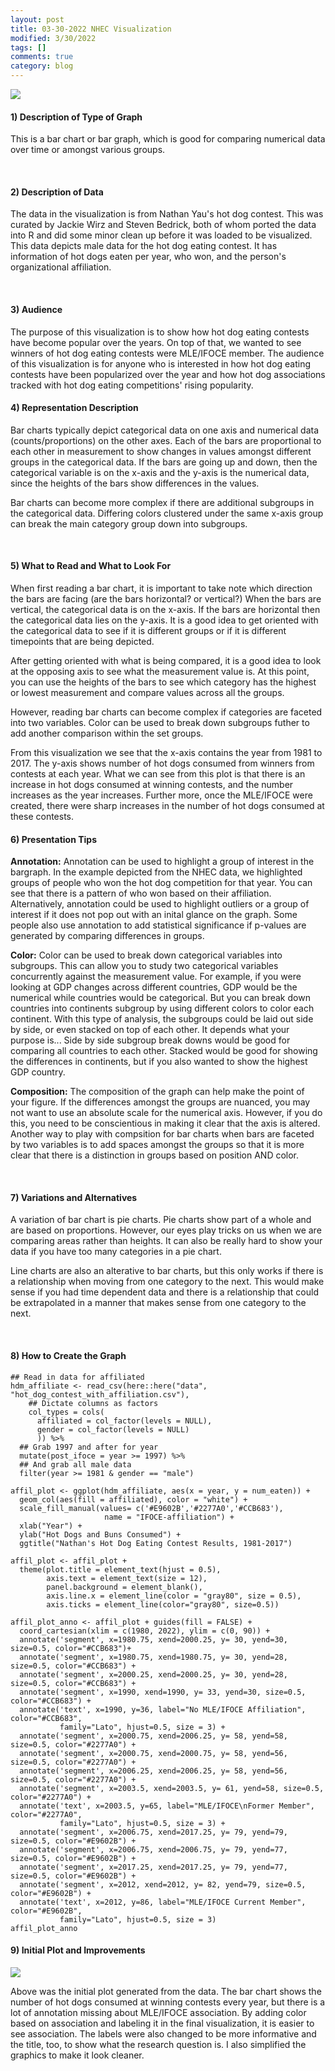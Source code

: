 ```yaml
---
layout: post
title: 03-30-2022 NHEC Visualization
modified: 3/30/2022
tags: []
comments: true
category: blog
---
```



![](/images/nhec.png)

#### 1) Description of Type of Graph

This is a bar chart or bar graph, which is good for comparing numerical data over time or amongst various groups.

<br>

#### 2) Description of Data

The data in the visualization is from Nathan Yau's hot dog contest. This was curated by Jackie Wirz and Steven Bedrick, both of whom ported the data into R and did some minor clean up before it was loaded to be visualized. This data depicts male data for the hot dog eating contest. It has information of hot dogs eaten per year, who won, and the person's organizational affiliation.

<br>

#### 3) Audience

The purpose of this visualization is to show how hot dog eating contests have become popular over the years. On top of that, we wanted to see winners of hot dog eating contests were MLE/IFOCE member. The audience of this visualization is for anyone who is interested in how hot dog eating contests have been popularized over the year and how hot dog associations tracked with hot dog eating competitions' rising popularity.

#### 4) Representation Description

Bar charts typically depict categorical data on one axis and numerical data (counts/proportions) on the other axes. Each of the bars are proportional to each other in measurement to show changes in values amongst different groups in the categorical data. If the bars are going up and down, then the categorical variable is on the x-axis and the y-axis is the numerical data, since the heights of the bars show differences in the values.

Bar charts can become more complex if there are additional subgroups in the categorical data. Differing colors clustered under the same x-axis group can break the main category group down into subgroups. 

<br>

#### 5) What to Read and What to Look For

When first reading a bar chart, it is important to take note which direction the bars are facing (are the bars horizontal? or vertical?) When the bars are vertical, the categorical data is on the x-axis. If the bars are horizontal then the categorical data lies on the y-axis. It is a good idea to get oriented with the categorical data to see if it is different groups or if it is different timepoints that are being depicted. 

After getting oriented with what is being compared, it is a good idea to look at the opposing axis to see what the measurement value is. At this point, you can use the heights of the bars to see which category has the highest or lowest measurement and compare values across all the groups.

However, reading bar charts can become complex if categories are faceted into two variables. Color can be used to break down subgroups futher to add another comparison within the set groups.

From this visualization we see that the x-axis contains the year from 1981 to 2017. The y-axis shows number of hot dogs consumed from winners from contests at each year. What we can see from this plot is that there is an increase in hot dogs consumed at winning contests, and the number increases as the year increases. Further more, once the MLE/IFOCE were created, there were sharp increases in the number of hot dogs consumed at these contests. 
<br>

#### 6) Presentation Tips

**Annotation:** Annotation can be used to highlight a group of interest in the bargraph. In the example depicted from the NHEC data, we highlighted groups of people who won the hot dog competition for that year. You can see that there is a pattern of who won based on their affiliation. Alternatively, annotation could be used to highlight outliers or a group of interest if it does not pop out with an inital glance on the graph. Some people also use annotation to add statistical significance if p-values are generated by comparing differences in groups.

**Color:** Color can be used to break down categorical variables into subgroups. This can allow you to study two categorical variables concurrently against the measurement value. For example, if you were looking at GDP changes across different countries, GDP would be the numerical while countries would be categorical. But you can break down countries into continents subgroup by using different colors to color each continent. With this type of analysis, the subgroups could be laid out side by side, or even stacked on top of each other. It depends what your purpose is... Side by side subgroup break downs would be good for comparing all countries to each other. Stacked would be good for showing the differences in continents, but if you also wanted to show the highest GDP country.

**Composition:** The composition of the graph can help make the point of your figure. If the differences amongst the groups are nuanced, you may not want to use an absolute scale for the numerical axis. However, if you do this, you need to be conscientious in making it clear that the axis is altered. Another way to play with compsition for bar charts when bars are faceted by two variables is to add spaces amongst the groups so that it is more clear that there is a distinction in groups based on position AND color.

<br>

#### 7) Variations and Alternatives

A variation of bar chart is pie charts. Pie charts show part of a whole and are based on proportions. However, our eyes play tricks on us when we are comparing areas rather than heights. It can also be really hard to show your data if you have too many categories in a pie chart.

Line charts are also an alterative to bar charts, but this only works if there is a relationship when moving from one category to the next. This would make sense if you had time dependent data and there is a relationship that could be extrapolated in a manner that makes sense from one category to the next.

<br>

#### 8) How to Create the Graph 

````
## Read in data for affiliated
hdm_affiliate <- read_csv(here::here("data", "hot_dog_contest_with_affiliation.csv"), 
    ## Dictate columns as factors                  
    col_types = cols(
      affiliated = col_factor(levels = NULL), 
      gender = col_factor(levels = NULL)
      )) %>% 
  ## Grab 1997 and after for year
  mutate(post_ifoce = year >= 1997) %>% 
  ## And grab all male data
  filter(year >= 1981 & gender == "male")

affil_plot <- ggplot(hdm_affiliate, aes(x = year, y = num_eaten)) + 
  geom_col(aes(fill = affiliated), color = "white") +
  scale_fill_manual(values= c('#E9602B','#2277A0','#CCB683'), 
                     name = "IFOCE-affiliation") +
  xlab("Year") +
  ylab("Hot Dogs and Buns Consumed") +
  ggtitle("Nathan's Hot Dog Eating Contest Results, 1981-2017") 

affil_plot <- affil_plot + 
  theme(plot.title = element_text(hjust = 0.5), 
        axis.text = element_text(size = 12), 
        panel.background = element_blank(),
        axis.line.x = element_line(color = "gray80", size = 0.5), 
        axis.ticks = element_line(color="gray80", size=0.5))

affil_plot_anno <- affil_plot + guides(fill = FALSE) +
  coord_cartesian(xlim = c(1980, 2022), ylim = c(0, 90)) +
  annotate('segment', x=1980.75, xend=2000.25, y= 30, yend=30, size=0.5, color="#CCB683")+
  annotate('segment', x=1980.75, xend=1980.75, y= 30, yend=28, size=0.5, color="#CCB683") +
  annotate('segment', x=2000.25, xend=2000.25, y= 30, yend=28, size=0.5, color="#CCB683") +
  annotate('segment', x=1990, xend=1990, y= 33, yend=30, size=0.5, color="#CCB683") +
  annotate('text', x=1990, y=36, label="No MLE/IFOCE Affiliation", color="#CCB683", 
           family="Lato", hjust=0.5, size = 3) +
  annotate('segment', x=2000.75, xend=2006.25, y= 58, yend=58, size=0.5, color="#2277A0") +
  annotate('segment', x=2000.75, xend=2000.75, y= 58, yend=56, size=0.5, color="#2277A0") +
  annotate('segment', x=2006.25, xend=2006.25, y= 58, yend=56, size=0.5, color="#2277A0") +
  annotate('segment', x=2003.5, xend=2003.5, y= 61, yend=58, size=0.5, color="#2277A0") +
  annotate('text', x=2003.5, y=65, label="MLE/IFOCE\nFormer Member", color="#2277A0", 
           family="Lato", hjust=0.5, size = 3) +
  annotate('segment', x=2006.75, xend=2017.25, y= 79, yend=79, size=0.5, color="#E9602B") +
  annotate('segment', x=2006.75, xend=2006.75, y= 79, yend=77, size=0.5, color="#E9602B") +
  annotate('segment', x=2017.25, xend=2017.25, y= 79, yend=77, size=0.5, color="#E9602B") +
  annotate('segment', x=2012, xend=2012, y= 82, yend=79, size=0.5, color="#E9602B") +
  annotate('text', x=2012, y=86, label="MLE/IFOCE Current Member", color="#E9602B", 
           family="Lato", hjust=0.5, size = 3)
affil_plot_anno
````

#### 9) Initial Plot and Improvements

![](/images/nhec_init.png)

Above was the initial plot generated from the data. The bar chart shows the number of hot dogs consumed at winning contests every year, but there is a lot of annotation missing about MLE/IFOCE association. By adding color based on association and labeling it in the final visualization, it is easier to see association. The labels were also changed to be more informative and the title, too, to show what the research question is. I also simplified the graphics to make it look cleaner.
